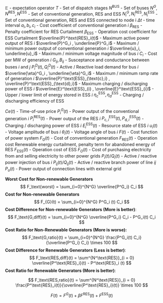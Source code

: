 
$\mathbb{E}$ - expectation operator
$T$ - Set of dispatch stages
$N^\text{BUS}$ - Set of buses
$N^G, N^\text{RES}, N^\text{ESS}$ - Set of conventional generation, RES and ESS
$N^G_i, N^\text{RES}_i, N^\text{ESS}_i$ - Set of conventional generation, RES and ESS connected to node i
$\Delta t$ - time interval
$a_i, b_i, c_i$ - Cost coefficient of conventional generation $i$
$\beta_\text{RES}$ - Penalty coefficient for RES Curtailment
$\beta_\text{ESS}$ - Operation cost coefficient for ESS Curtailment
$\overline{P}^\text{RES}_i(t)$  - Maximum active power output of RES $i$
$\overline{P}^G_i , \underline{P}^G_i$ - Maximum / minimum power output of conventional generation $i$
$\overline{u}_i, \underline{u}_i$ - Maximum / minimum voltage magnitude of bus $i$
$C_i$ - Cost per MW of generation $i$
$G_{ij}, B_{ij}$ - Susceptance and conductance between buses $i$ and $j$
$P^D_i(t), Q^D_i(t)$ - Active / Reactive load demand for bus $i$
$\overline{\eta}^G_i , \underline{\eta}^G_i$ - Maximum / minimum ramp rate of generation $i$
$\overline{P}^\text{ESS}_{\text{c},i} , \overline{P}^\text{ESS}_{\text{d},i}$ - Maximum charging / discharging power of ESS $i$
$\overline{E}^\text{ESS}_{i} , \overline{E}^\text{ESS}_{i}$ - Upper / lower limit of energy stored in ESS $i$
$\eta^\text{ESS}_c, \eta^\text{ESS}_d$ - Charging / discharging efficiency of ESS 

$Ce(t)$ - Time-of-use price
$P^G_i(t)$ - Power output of the conventional generation $i$
$P^\text{RES}_i(t)$ - Power output of the RES $i$
$P^\text{ESS}_{\text{c},i} (t), P^\text{ESS}_{\text{d},i} (t)$ - Charging / discharging power of ESS $i$
$E^\text{ESS}_i(t)$ - Resource state of ESS $i$
$u_i(t)$ - Voltage amplitude of bus $i$
$\theta_i (t)$ - Voltage angle of bus $i$
$F(t)$ - Cost function of power system
$F_G(t)$ - Cost of conventional generation
$F_{\text{RES}}(t)$ - Operation cost Renewable energy curtailment, penalty term for abandoned energy of RES
$F_{\text{ESS}}(t)$ - Operation cost of ESS
$F_O(t)$ - Cost of purchasing electricity from and selling electricity to other power grids
$P_i(t) / Q_i(t)$ - Active / reactive power injection of bus $i$
$P_{ij}(t) / Q_{ij}(t)$ - Active / reactive branch power of line $ij$
$P_o(t)$ - Power output of connection lines with external grid

**Worst Cost for Non-renewable Generators**
$$
F_\text{worst} = \sum_{i=0}^{N^G} \overline{P^G_i} C_i 
$$
**Cost for Non-renewable Generators**
$$ 
F_{G}(t) = \sum_{i=0}^{N^G} P^G_i (t) C_i 
$$
**Cost Difference for Non-renewable Generators (More is better)**:
$$
F_\text{G,diff}(t) = \sum_{i=0}^{N^G} \overline{P^G_i} C_i - P^G_i(t) C_i 
$$
**Cost Ratio for Non-Renewable Generators (More is worse):**
$$
F_\text{G,ratio}(t) = \sum_{i=0}^{N^G} \frac{P^G_i(t) C_i}{\overline{P^G_i} C_i} \times 100
$$
**Cost Difference for Renewable Generators (Less is better)**:
$$
F_\text{RES,diff}(t) = \sum^{N^\text{RES}}_{i = 0} \overline{P^\text{RES}_i}(t) - P^\text{RES}_i (t)
$$
**Cost Ratio for Renewable Generators (More is better)**:

$$
F_\text{RES,ratio}(t) = \sum^{N^\text{RES}}_{i = 0} \frac{P^\text{RES}_i(t)}{\overline{P^\text{RES}_i}(t)} \times 100
$$

$$
F(t) = F^G(t) + \beta F^\text{RES}(t)+F^\text{ESS}(t)
$$
